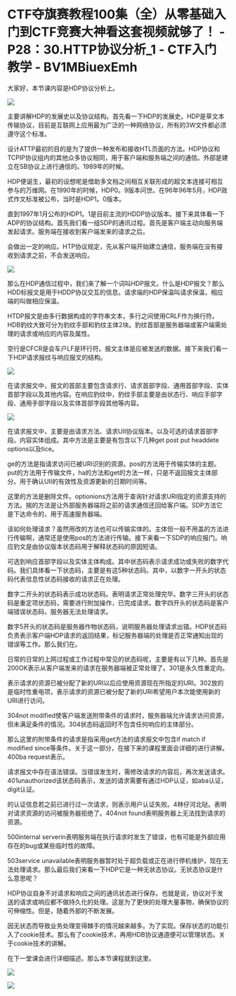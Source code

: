 # CTF夺旗赛教程100集（全）从零基础入门到CTF竞赛大神看这套视频就够了！ - P28：30.HTTP协议分析_1 - CTF入门教学 - BV1MBiuexEmh

大家好，本节课内容是HDP协议分析上。

![](img/82ead686713f7b5b8d80c177568278ba_1.png)

主要讲解HDP的发展史以及协议结构。首先看一下HDP的发展史。HDP是草文本传输协议，目前是互联网上应用最为广泛的一种网络协议，所有的3W文件都必须遵守这个标准。

设计ATTP最初的目的是为了提供一种发布和接收HTL页面的方法。HDP协议和TCPIP协议组内的其他众多协议相同，用于客户端和服务端之间的通信。外部是建立在SB协议上进行通信的。1989年的时候。

HDP便诞生，最初的设想呢是借助多文档之间相互关联形成的超文本连接可相互参与的万维网。在1990年的时候，HDP0。9版本问世。在96年96年5月，HDP政式作文标准被公布，当时是HDP1。0版本。

直到1997年1月公布的HDP1。1是目前主流的HDDP协议版本。接下来具体看一下ADP的协议结构。首先我们看一组SDP的通讯过程。首先是客户端主动向服务端发起请求。服务端在接收到客户端发来的请求之后。

会做出一定的响应。HTP协议规定，先从客户端开始建立通信，服务端在没有接收到请求之前，不会发送响应。

![](img/82ead686713f7b5b8d80c177568278ba_3.png)

那么在HDP通信过程中，我们来了解一个词叫HDP报文。什么是HDP报文？那么HDD标报文是用于HDDP协议交互的信息。请求端的HDP保温叫请求保温，相应端的叫做相应保温。

HTDP报文是由多行数据构成的字符串文本，多行之间使用CRLF作为换行符。HDB豹纹大致可分为豹纹手部和豹纹主体2块。豹纹首部是服务器端或客户端需处理的请求或响应的内容及属性。

空行是CFCR是会车户LF是环行符。报文主体是应被发送的数据。接下来我们看一下HDP请求报纹与响应报文的结构。



![](img/82ead686713f7b5b8d80c177568278ba_5.png)

在请求报文中，报文的首部主要包含请求行、请求首部字段、通用首部字段、实体首部字段以及其他内容。在响应豹纹中，豹纹手部主要是由状态行、响应手部字段、通用手部字段以及实体首部字段其他等内容。



![](img/82ead686713f7b5b8d80c177568278ba_7.png)

在请求报文中，主要是由请求方法、请求UII协议版本。以及可选的请求首部字段。内容实体组成。其中方法是主要是有包含以下几种get post put headdete options以及tice。

ge的方法是指请求访问已被URI识别的资源。pos的方法用于传输实体的主题。put的方法用于传输文件，ha的方法和get的方法一样，只是不返回报文主体部分。用于确认UII的有效性及资源更新的日期时间等。

这里的方法是删除文件。optionions方法用于查询针对请求URI指定的资源支持的方法。揣的方法是让外部服务器端将之前的请求通信还回给客户端。SDP方法它是下达命令的，用于高速服务器端。

该如何处理请求？虽然用改的方法也可以传输实体的。主体但一般不用盖的方法进行传输啊，通常还是使用pos的方法进行传输。接下来看一下SDP的响应报门。响应豹文是由协议版本状态码用于解释状态码的原因短语。

可选到响应首部字段以及实体主体构成。其中状态码表示请求成功或失败的数字代码。我们具体看一下状态码，主要是有这5种状态码。其中，以数字一开头的状态码代表信息性状态码接收的请求正在处理。

数字二开头的状态码表示成功状态码。表明请求正常处理完毕。数字三开头的状态码是重定项状态码，需要进行附加操作，已完成请求。数字四开头的状态码是客户端错误状态码，服务器无法处理请求。

数字5开头的状态码是服务器作物状态码，说明服务器处理请求出错。HDP状态码负责表示客户端HDP请求的返回结果，标记服务器端的处理是否正常通知出现的错误等工作。那么我们在。

日常的日常的上网过程或工作过程中常见的状态码呢，主要是有以下几种。首先是200OK表示从客户端发来的请求在服务器端被正常处理了。301是永久性重定向。

表示请求的资源已被分配了新的URI以后应使用资源现在所指定的URI。302放的是临时性重电项，表示请求的资源已被分配了新的URI希望用户本次能使用新的URI进行访问。

304not modified使客户端发送附带条件的请求时，服务器端允许请求访问资源，但未满足条件的情况。304状态码返回时不包含任何响应的主体部分。

那么这里的附带条件的请求是指采用get方法的请求报文中包含if match if modified since等条件。关于这一部分，在接下来的课程里面会详细的进行讲解。400ba request表示。

请求报文中存在语法错误。当错误发生时，需修改请求的内容后，再次发送请求。401unauthorized该状态码表示，发送的请求需要有通过HDP认证，如aba认证，digit认证。

的认证信息若之前已进行过一次请求，则表示用户认证失败。4林仔河北哒。表明对请求资源的访问被服务器拒绝了。404not found表明服务器上无法找到请求的资源。

500internal serverin表明服务端在执行请求时发生了错误，也有可能是外部应用存在的bug或某些临时性的故障。

503service unavailable表明服务器暂时处于超负载或正在进行停机维护，现在无法处理请求。那么最后我们来看一下HDP它是一种无状态协议。无状态协议是什么意思呢？

HDP协议自身不对请求和响应之间的通讯状态进行保存。也就是说，协议对于发送的请求或响应都不做持久化的处理。这是为了更快的处理大量事物，确保协议的可伸缩性。但是，随着外部的不断发展。

因无状态而导致业务处理变得棘手的情况越来越多。为了实现。保存状态的功能引入了cookie技术。那么有了cookie技术，再用HDB协议通道便可以管理状态。关于cookie技术的讲解。

在下一堂课会进行详细描述。那么本节课程就到这里。

![](img/82ead686713f7b5b8d80c177568278ba_9.png)

![](img/82ead686713f7b5b8d80c177568278ba_10.png)